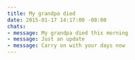 ```yaml
---
title: My grandpa died
date: 2015-01-17 14:17:00 -08:00
chats:
- message: My grandpa died this morning
- message: Just an update
- message: Carry on with your days now
---
```


